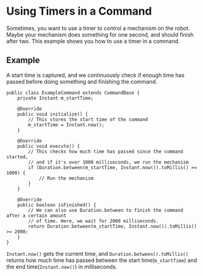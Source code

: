 Using Timers in a Command
===
Sometimes, you want to use a timer to control a mechanism on the robot. Maybe your mechanism does something for one second, and should finish after two. This example shows you how to use a timer in a command.  

Example
---
A start time is captured, and we continuously check if enough time has passed before doing something and finishing the command.

	public class ExampleCommand extends CommandBase {
		private Instant m_startTime;
	
		@Override
		public void initialize() {
			// This stores the start time of the command
			m_startTime = Instant.now();
		}
	
		@Override
		public void execute() {
			// This checks how much time has passed since the command started,
			// and if it's over 1000 milliseconds, we run the mechanism
			if (Duration.between(m_startTime, Instant.now()).toMillis() >= 1000) {
				// Run the mechanism
			}
		}
	
		@Override
		public boolean isFinished() {
			// We can also use Duration.between to finish the command after a certain amount
			// of time. Here, we wait for 2000 milliseconds.
			return Duration.between(m_startTime, Instant.now()).toMillis() >= 2000;
		}
	}

`Instant.now()` gets the current time, and `Duration.between().toMillis()` returns how much time has passed between the start time(`m_startTime`) and the end time(`Instant.now()`) in milliseconds.